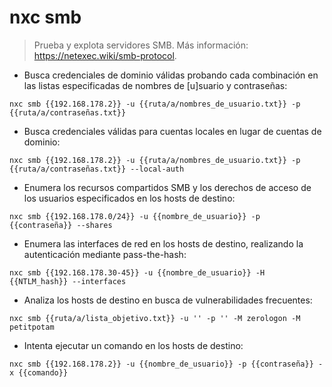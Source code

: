# nxc smb

> Prueba y explota servidores SMB.
> Más información: <https://netexec.wiki/smb-protocol>.

- Busca credenciales de dominio válidas probando cada combinación en las listas especificadas de nombres de [u]suario y contraseñas:

`nxc smb {{192.168.178.2}} -u {{ruta/a/nombres_de_usuario.txt}} -p {{ruta/a/contraseñas.txt}}`

- Busca credenciales válidas para cuentas locales en lugar de cuentas de dominio:

`nxc smb {{192.168.178.2}} -u {{ruta/a/nombres_de_usuario.txt}} -p {{ruta/a/contraseñas.txt}} --local-auth`

- Enumera los recursos compartidos SMB y los derechos de acceso de los usuarios especificados en los hosts de destino:

`nxc smb {{192.168.178.0/24}} -u {{nombre_de_usuario}} -p {{contraseña}} --shares`

- Enumera las interfaces de red en los hosts de destino, realizando la autenticación mediante pass-the-hash:

`nxc smb {{192.168.178.30-45}} -u {{nombre_de_usuario}} -H {{NTLM_hash}} --interfaces`

- Analiza los hosts de destino en busca de vulnerabilidades frecuentes:

`nxc smb {{ruta/a/lista_objetivo.txt}} -u '' -p '' -M zerologon -M petitpotam`

- Intenta ejecutar un comando en los hosts de destino:

`nxc smb {{192.168.178.2}} -u {{nombre_de_usuario}} -p {{contraseña}} -x {{comando}}`

